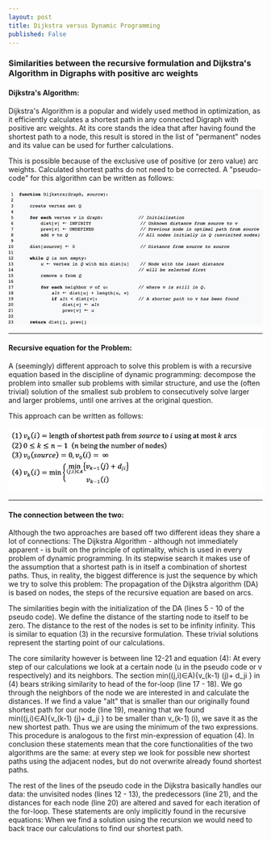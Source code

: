 ```yaml
---
layout: post
title: Dijkstra versus Dynamic Programming
published: False
---
```


### Similarities between the recursive formulation and Dijkstra's Algorithm in Digraphs with positive arc weights
#### Dijkstra's Algorithm:
Dijkstra's Algorithm is a popular and widely used method in optimization, as it efficiently calculates a shortest path in any connected Digraph with positive arc weights. At its core stands the idea that after having found the shortest path to a node, this result is stored in the list of "permanent" nodes and its value can be used for further calculations.

This is possible because of the exclusive use of positive (or zero value) arc weights. Calculated shortest paths do not need to be corrected.
A "pseudo-code" for this algorithm can be written as follows:

![Pseudo-Code](/images/Pseudo-Code.png "Pseudo-Code")

***

#### Recursive equation for the Problem:
A (seemingly) different approach to solve this problem is with a recursive equation based in the discipline of dynamic programming: decompose the problem into smaller sub problems with similar structure, and use the (often trivial) solution of the smallest sub problem to consecutively solve larger and larger problems, until one arrives at the original question.

This approach can be written as follows:

![DP-Dijkstra](/images/DP-Dijkstra.png "DP-Dijkstra")

***

#### The connection between the two:

Although the two approaches are based off two different ideas they share a lot of connections: The Dijkstra Algorithm - although not immediately apparent - is built on the principle of optimality, which is used in every problem of dynamic programming. In its stepwise search it makes use of the assumption that a shortest path is in itself a combination of shortest paths. Thus, in reality, the biggest difference is just the sequence by which we try to solve this problem: The propagation of the Dijkstra algorithm (DA) is based on nodes, the steps of the recursive equation are based on arcs.

The similarities begin with the initialization of the DA (lines 5 - 10 of the pseudo code). We define the distance of the starting node to itself to be zero. The distance to the rest of the nodes is set to be infinity infinity. This is similar to equation (3) in the recursive formulation. These trivial solutions represent the starting point of our calculations.

The core similarity however is between line 12-21 and equation (4): At every step of our calculations we look at a certain node (u in the pseudo code or v respectively) and its neighbors. The section min((j,i)∈A)⁡{v_(k-1) (j)+ d_ji } in (4) bears striking similarity to head of the for-loop (line 17 - 18). We go through the neighbors of the node we are interested in and calculate the distances. If we find a value "alt" that is smaller than our originally found shortest path for our node (line 19), meaning that we found min((j,i)∈A)⁡{v_(k-1) (j)+ d_ji } to be smaller than v_(k-1) (i), we save it as the new shortest path. Thus we are using the minimum of the two expressions. This procedure is analogous to the first min-expression of equation (4). In conclusion these statements mean that the core functionalities of the two algorithms are the same: at every step we look for possible new shortest paths using the adjacent nodes, but do not overwrite already found shortest paths.

The rest of the lines of the pseudo code in the Dijkstra basically handles our data: the unvisited nodes (lines 12 - 13), the predecessors (line 21), and the distances for each node (line 20) are altered and saved for each iteration of the for-loop. These statements are only implicitly found in the recursive equations: When we find a solution using the recursion we would need to back trace our calculations to find our shortest path.
